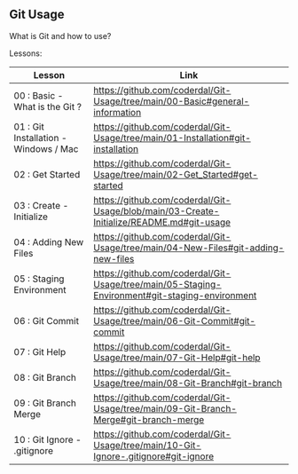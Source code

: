 ## Git Usage

What is Git and how to use?

Lessons:

| Lesson             | Link                                                                |
| ----------------- | ------------------------------------------------------------------ |
| 00 : Basic - What is the Git ? | https://github.com/coderdal/Git-Usage/tree/main/00-Basic#general-information |
| 01 : Git Installation - Windows / Mac | https://github.com/coderdal/Git-Usage/tree/main/01-Installation#git-installation|
| 02 : Get Started | https://github.com/coderdal/Git-Usage/tree/main/02-Get_Started#get-started|
| 03 : Create - Initialize | https://github.com/coderdal/Git-Usage/blob/main/03-Create-Initialize/README.md#git-usage|
| 04 : Adding New Files | https://github.com/coderdal/Git-Usage/tree/main/04-New-Files#git-adding-new-files|
| 05 : Staging Environment | https://github.com/coderdal/Git-Usage/tree/main/05-Staging-Environment#git-staging-environment|
| 06 : Git Commit | https://github.com/coderdal/Git-Usage/tree/main/06-Git-Commit#git-commit|
| 07 : Git Help | https://github.com/coderdal/Git-Usage/tree/main/07-Git-Help#git-help|
| 08 : Git Branch | https://github.com/coderdal/Git-Usage/tree/main/08-Git-Branch#git-branch|
| 09 : Git Branch Merge | https://github.com/coderdal/Git-Usage/tree/main/09-Git-Branch-Merge#git-branch-merge|
| 10 : Git Ignore - .gitignore | https://github.com/coderdal/Git-Usage/tree/main/10-Git-Ignore-.gitignore#git-ignore|
